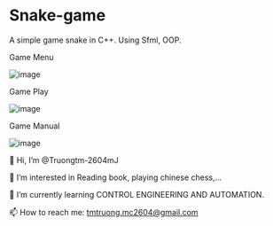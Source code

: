 # Snake-game
A simple game snake in C++. Using Sfml, OOP.


Game Menu

![image](https://github.com/Truongtm-2604mJ/Snake-game/assets/139785662/5c963700-0036-42fc-851a-382af707f489)

Game Play

![image](https://github.com/Truongtm-2604mJ/Snake-game/assets/139785662/319dfd72-205f-4017-8774-f9913df885e7)

Game Manual

![image](https://github.com/Truongtm-2604mJ/Snake-game/assets/139785662/ca740d69-3d03-4145-8ff9-527055e73227)



👋 Hi, I’m @Truongtm-2604mJ

👀 I’m interested in Reading book, playing chinese chess,...

🌱 I’m currently learning CONTROL ENGINEERING AND AUTOMATION.

📫 How to reach me: tmtruong.mc2604@gmail.com


